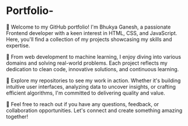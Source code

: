 # Portfolio-
👋 Welcome to my GitHub portfolio! I'm Bhukya Ganesh, a passionate Frontend developer with a keen interest in HTML, CSS, and JavaScript. Here, you'll find a collection of my projects showcasing my skills and expertise.

🚀 From web development to machine learning, I enjoy diving into various domains and solving real-world problems. Each project reflects my dedication to clean code, innovative solutions, and continuous learning.

🌟 Explore my repositories to see my work in action. Whether it's building intuitive user interfaces, analyzing data to uncover insights, or crafting efficient algorithms, I'm committed to delivering quality and value.

🔧 Feel free to reach out if you have any questions, feedback, or collaboration opportunities. Let's connect and create something amazing together!
